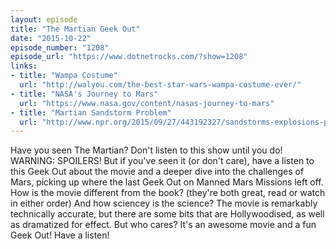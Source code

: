 ```yaml
---
layout: episode
title: "The Martian Geek Out"
date: "2015-10-22"
episode_number: "1208"
episode_url: "https://www.dotnetrocks.com/?show=1208"
links:
- title: "Wampa Costume"
  url: "http://walyou.com/the-best-star-wars-wampa-costume-ever/"
- title: "NASA's Journey to Mars"
  url: "https://www.nasa.gov/content/nasas-journey-to-mars"
- title: "Martian Sandstorm Problem"
  url: "http://www.npr.org/2015/09/27/443192327/sandstorms-explosions-potatoes-oh-my-martian-takes-its-science-seriously"
---
```


Have you seen The Martian? Don't listen to this show until you do! WARNING: SPOILERS! But if you've seen it (or don't care), have a listen to this Geek Out about the movie and a deeper dive into the challenges of Mars, picking up where the last Geek Out on Manned Mars Missions left off. How is the movie different from the book? (they're both great, read or watch in either order) And how sciencey is the science? The movie is remarkably technically accurate, but there are some bits that are Hollywoodised, as well as dramatized for effect. But who cares? It's an awesome movie and a fun Geek Out! Have a listen!
